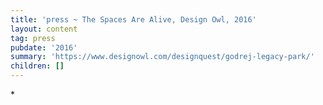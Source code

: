 ```yaml
---
title: 'press ~ The Spaces Are Alive, Design Owl, 2016'
layout: content
tag: press
pubdate: '2016'
summary: 'https://www.designowl.com/designquest/godrej-legacy-park/'
children: []
---
```

\*
